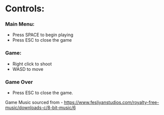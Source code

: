 # Controls:

### Main Menu:
+ Press SPACE to begin playing
+ Press ESC to close the game

### Game:
+ Right click to shoot
+ WASD to move

### Game Over
+ Press ESC to close the game.


Game Music sourced from - https://www.fesliyanstudios.com/royalty-free-music/downloads-c/8-bit-music/6